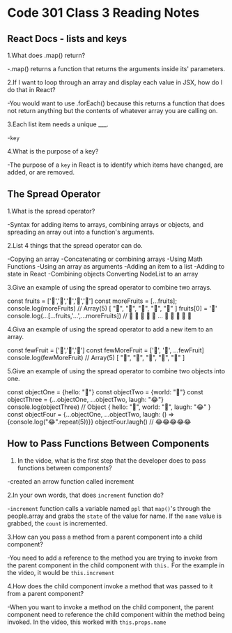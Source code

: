 # Code 301 Class 3 Reading Notes

## React Docs - lists and keys

1.What does .map() return?

 -.map() returns a function that returns the arguments inside its' parameters.

2.If I want to loop through an array and display each value in JSX, how do I do that in React?

 -You would want to use .forEach() because this returns a function that does not return anything but the contents of whatever array you are calling on.

3.Each list item needs a unique ___.

  -`key`

4.What is the purpose of a key?

  -The purpose of a `key` in React is to identify which items have changed, are added, or are removed.

## The Spread Operator

1.What is the spread operator?

  -Syntax for adding items to arrays, combining arrays or objects, and spreading an array out into a function's arguments.

2.List 4 things that the spread operator can do.

  -Copying an array
  -Concatenating or combining arrays
  -Using Math Functions
  -Using an array as arguments
  -Adding an item to a list
  -Adding to state in React
  -Combining objects
  Converting NodeList to an array

3.Give an example of using the spread operator to combine two arrays.

>
const fruits = ['🍏','🍊','🍌','🍉','🍍']
const moreFruits = [...fruits];
console.log(moreFruits) // Array(5) [ "🍏", "🍊", "🍌", "🍉", "🍍" ]
fruits[0] = '🍑'
console.log(...[...fruits,'...',...moreFruits]) //  🍑 🍊 🍌 🍉 🍍 ... 🍏 🍊 🍌 🍉 🍍

4.Giva an example of using the spread operator to add a new item to an array.

>
const fewFruit = ['🍏','🍊','🍌']
const fewMoreFruit = ['🍉', '🍍', ...fewFruit]
console.log(fewMoreFruit) //  Array(5) [ "🍉", "🍍", "🍏", "🍊", "🍌" ]

5.Give an example of using the spread operator to combine two objects into one.

>
const objectOne = {hello: "🤪"}
const objectTwo = {world: "🐻"}
const objectThree = {...objectOne, ...objectTwo, laugh: "😂"}
console.log(objectThree) // Object { hello: "🤪", world: "🐻", laugh: "😂" }
const objectFour = {...objectOne, ...objectTwo, laugh: () => {console.log("😂".repeat(5))}}
objectFour.laugh() // 😂😂😂😂😂

## How to Pass Functions Between Components

1. In the vidoe, what is the first step that the developer does to pass functions between components?

  -created an arrow function called increment

2.In your own words, that does `increment` function do?

  -`increment` function calls a variable named `ppl` that `map()`'s through the people.array and grabs the `state` of the value for name. If the `name` value is grabbed, the `count` is incremented.

3.How can you pass a method from a parent component into a child component?

  -You need to add a reference to the method you are trying to invoke from the parent component in the child component with `this.` For the example in the video, it would be `this.increment`

4.How does the child component invoke a method that was passed to it from a parent component?
  
  -When you want to invoke a method on the child component, the parent component need to reference the child component within the method being invoked. In the video, this worked with `this.props.name`
  